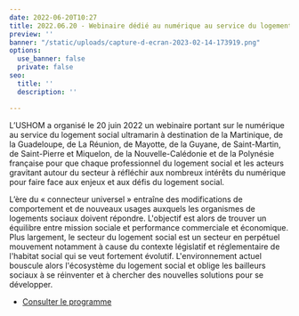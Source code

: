 ```yaml
---
date: 2022-06-20T10:27
title: 2022.06.20 - Webinaire dédié au numérique au service du logement social ultramarin
preview: ''
banner: "/static/uploads/capture-d-ecran-2023-02-14-173919.png"
options:
  use_banner: false
  private: false
seo:
  title: ''
  description: ''

---
```

L’USHOM a organisé le 20 juin 2022 un webinaire portant sur le numérique au service du logement social ultramarin à destination de la Martinique, de la Guadeloupe, de La Réunion, de Mayotte, de la Guyane, de Saint-Martin, de Saint-Pierre et Miquelon, de la Nouvelle-Calédonie et de la Polynésie française pour que chaque professionnel du logement social et les acteurs gravitant autour du secteur à réfléchir aux nombreux intérêts du numérique pour faire face aux enjeux et aux défis du logement social.

L’ère du « connecteur universel » entraîne des modifications de comportement et de nouveaux usages auxquels les organismes de logements sociaux doivent répondre. L'objectif est alors de trouver un équilibre entre mission sociale et performance commerciale et économique. Plus largement, le secteur du logement social est un secteur en perpétuel mouvement notamment à cause du contexte législatif et réglementaire de l'habitat social qui se veut fortement évolutif. L'environnement actuel bouscule alors l'écosystème du logement social et oblige les bailleurs sociaux à se réinventer et à chercher des nouvelles solutions pour se développer. 

* [Consulter le programme ](/static/uploads/programme-definitif-webinaire-le-numerique-au-service-du-logement-social.pdf)